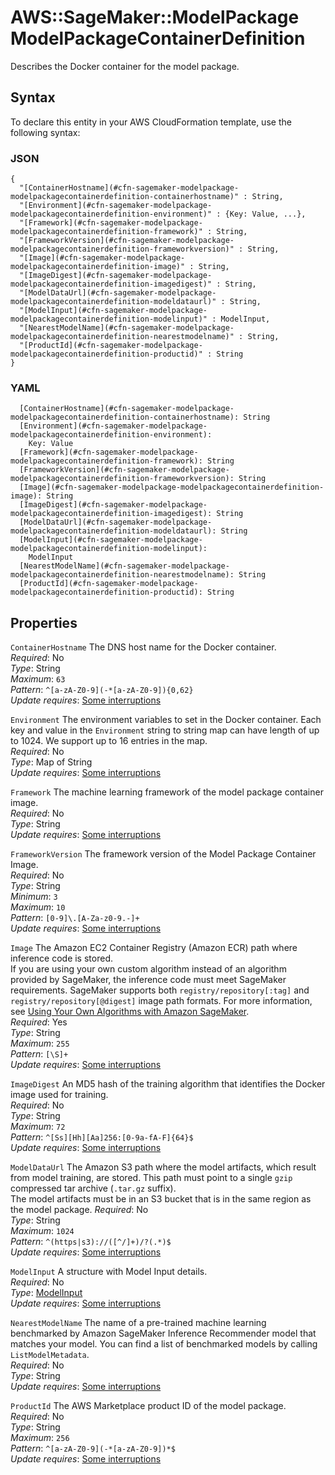 # AWS::SageMaker::ModelPackage ModelPackageContainerDefinition<a name="aws-properties-sagemaker-modelpackage-modelpackagecontainerdefinition"></a>

Describes the Docker container for the model package\.

## Syntax<a name="aws-properties-sagemaker-modelpackage-modelpackagecontainerdefinition-syntax"></a>

To declare this entity in your AWS CloudFormation template, use the following syntax:

### JSON<a name="aws-properties-sagemaker-modelpackage-modelpackagecontainerdefinition-syntax.json"></a>

```
{
  "[ContainerHostname](#cfn-sagemaker-modelpackage-modelpackagecontainerdefinition-containerhostname)" : String,
  "[Environment](#cfn-sagemaker-modelpackage-modelpackagecontainerdefinition-environment)" : {Key: Value, ...},
  "[Framework](#cfn-sagemaker-modelpackage-modelpackagecontainerdefinition-framework)" : String,
  "[FrameworkVersion](#cfn-sagemaker-modelpackage-modelpackagecontainerdefinition-frameworkversion)" : String,
  "[Image](#cfn-sagemaker-modelpackage-modelpackagecontainerdefinition-image)" : String,
  "[ImageDigest](#cfn-sagemaker-modelpackage-modelpackagecontainerdefinition-imagedigest)" : String,
  "[ModelDataUrl](#cfn-sagemaker-modelpackage-modelpackagecontainerdefinition-modeldataurl)" : String,
  "[ModelInput](#cfn-sagemaker-modelpackage-modelpackagecontainerdefinition-modelinput)" : ModelInput,
  "[NearestModelName](#cfn-sagemaker-modelpackage-modelpackagecontainerdefinition-nearestmodelname)" : String,
  "[ProductId](#cfn-sagemaker-modelpackage-modelpackagecontainerdefinition-productid)" : String
}
```

### YAML<a name="aws-properties-sagemaker-modelpackage-modelpackagecontainerdefinition-syntax.yaml"></a>

```
  [ContainerHostname](#cfn-sagemaker-modelpackage-modelpackagecontainerdefinition-containerhostname): String
  [Environment](#cfn-sagemaker-modelpackage-modelpackagecontainerdefinition-environment): 
    Key: Value
  [Framework](#cfn-sagemaker-modelpackage-modelpackagecontainerdefinition-framework): String
  [FrameworkVersion](#cfn-sagemaker-modelpackage-modelpackagecontainerdefinition-frameworkversion): String
  [Image](#cfn-sagemaker-modelpackage-modelpackagecontainerdefinition-image): String
  [ImageDigest](#cfn-sagemaker-modelpackage-modelpackagecontainerdefinition-imagedigest): String
  [ModelDataUrl](#cfn-sagemaker-modelpackage-modelpackagecontainerdefinition-modeldataurl): String
  [ModelInput](#cfn-sagemaker-modelpackage-modelpackagecontainerdefinition-modelinput): 
    ModelInput
  [NearestModelName](#cfn-sagemaker-modelpackage-modelpackagecontainerdefinition-nearestmodelname): String
  [ProductId](#cfn-sagemaker-modelpackage-modelpackagecontainerdefinition-productid): String
```

## Properties<a name="aws-properties-sagemaker-modelpackage-modelpackagecontainerdefinition-properties"></a>

`ContainerHostname`  <a name="cfn-sagemaker-modelpackage-modelpackagecontainerdefinition-containerhostname"></a>
The DNS host name for the Docker container\.  
*Required*: No  
*Type*: String  
*Maximum*: `63`  
*Pattern*: `^[a-zA-Z0-9](-*[a-zA-Z0-9]){0,62}`  
*Update requires*: [Some interruptions](https://docs.aws.amazon.com/AWSCloudFormation/latest/UserGuide/using-cfn-updating-stacks-update-behaviors.html#update-some-interrupt)

`Environment`  <a name="cfn-sagemaker-modelpackage-modelpackagecontainerdefinition-environment"></a>
The environment variables to set in the Docker container\. Each key and value in the `Environment` string to string map can have length of up to 1024\. We support up to 16 entries in the map\.  
*Required*: No  
*Type*: Map of String  
*Update requires*: [Some interruptions](https://docs.aws.amazon.com/AWSCloudFormation/latest/UserGuide/using-cfn-updating-stacks-update-behaviors.html#update-some-interrupt)

`Framework`  <a name="cfn-sagemaker-modelpackage-modelpackagecontainerdefinition-framework"></a>
The machine learning framework of the model package container image\.  
*Required*: No  
*Type*: String  
*Update requires*: [Some interruptions](https://docs.aws.amazon.com/AWSCloudFormation/latest/UserGuide/using-cfn-updating-stacks-update-behaviors.html#update-some-interrupt)

`FrameworkVersion`  <a name="cfn-sagemaker-modelpackage-modelpackagecontainerdefinition-frameworkversion"></a>
The framework version of the Model Package Container Image\.  
*Required*: No  
*Type*: String  
*Minimum*: `3`  
*Maximum*: `10`  
*Pattern*: `[0-9]\.[A-Za-z0-9.-]+`  
*Update requires*: [Some interruptions](https://docs.aws.amazon.com/AWSCloudFormation/latest/UserGuide/using-cfn-updating-stacks-update-behaviors.html#update-some-interrupt)

`Image`  <a name="cfn-sagemaker-modelpackage-modelpackagecontainerdefinition-image"></a>
The Amazon EC2 Container Registry \(Amazon ECR\) path where inference code is stored\.  
If you are using your own custom algorithm instead of an algorithm provided by SageMaker, the inference code must meet SageMaker requirements\. SageMaker supports both `registry/repository[:tag]` and `registry/repository[@digest]` image path formats\. For more information, see [Using Your Own Algorithms with Amazon SageMaker](https://docs.aws.amazon.com/sagemaker/latest/dg/your-algorithms.html)\.  
*Required*: Yes  
*Type*: String  
*Maximum*: `255`  
*Pattern*: `[\S]+`  
*Update requires*: [Some interruptions](https://docs.aws.amazon.com/AWSCloudFormation/latest/UserGuide/using-cfn-updating-stacks-update-behaviors.html#update-some-interrupt)

`ImageDigest`  <a name="cfn-sagemaker-modelpackage-modelpackagecontainerdefinition-imagedigest"></a>
An MD5 hash of the training algorithm that identifies the Docker image used for training\.  
*Required*: No  
*Type*: String  
*Maximum*: `72`  
*Pattern*: `^[Ss][Hh][Aa]256:[0-9a-fA-F]{64}$`  
*Update requires*: [Some interruptions](https://docs.aws.amazon.com/AWSCloudFormation/latest/UserGuide/using-cfn-updating-stacks-update-behaviors.html#update-some-interrupt)

`ModelDataUrl`  <a name="cfn-sagemaker-modelpackage-modelpackagecontainerdefinition-modeldataurl"></a>
The Amazon S3 path where the model artifacts, which result from model training, are stored\. This path must point to a single `gzip` compressed tar archive \(`.tar.gz` suffix\)\.  
The model artifacts must be in an S3 bucket that is in the same region as the model package\.
*Required*: No  
*Type*: String  
*Maximum*: `1024`  
*Pattern*: `^(https|s3)://([^/]+)/?(.*)$`  
*Update requires*: [Some interruptions](https://docs.aws.amazon.com/AWSCloudFormation/latest/UserGuide/using-cfn-updating-stacks-update-behaviors.html#update-some-interrupt)

`ModelInput`  <a name="cfn-sagemaker-modelpackage-modelpackagecontainerdefinition-modelinput"></a>
A structure with Model Input details\.  
*Required*: No  
*Type*: [ModelInput](aws-properties-sagemaker-modelpackage-modelinput.md)  
*Update requires*: [Some interruptions](https://docs.aws.amazon.com/AWSCloudFormation/latest/UserGuide/using-cfn-updating-stacks-update-behaviors.html#update-some-interrupt)

`NearestModelName`  <a name="cfn-sagemaker-modelpackage-modelpackagecontainerdefinition-nearestmodelname"></a>
The name of a pre\-trained machine learning benchmarked by Amazon SageMaker Inference Recommender model that matches your model\. You can find a list of benchmarked models by calling `ListModelMetadata`\.  
*Required*: No  
*Type*: String  
*Update requires*: [Some interruptions](https://docs.aws.amazon.com/AWSCloudFormation/latest/UserGuide/using-cfn-updating-stacks-update-behaviors.html#update-some-interrupt)

`ProductId`  <a name="cfn-sagemaker-modelpackage-modelpackagecontainerdefinition-productid"></a>
The AWS Marketplace product ID of the model package\.  
*Required*: No  
*Type*: String  
*Maximum*: `256`  
*Pattern*: `^[a-zA-Z0-9](-*[a-zA-Z0-9])*$`  
*Update requires*: [Some interruptions](https://docs.aws.amazon.com/AWSCloudFormation/latest/UserGuide/using-cfn-updating-stacks-update-behaviors.html#update-some-interrupt)